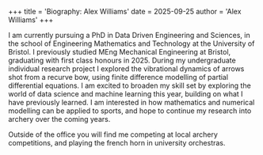 +++
title = 'Biography: Alex Williams'
date = 2025-09-25
author = 'Alex Williams'
+++

I am currently pursuing a PhD in Data Driven Engineering and Sciences, in the school of Engineering Mathematics and Technology at the University of Bristol. I previously studied MEng Mechanical Engineering at Bristol, graduating with first class honours in 2025. During my undergraduate individual research project I explored the vibrational dynamics of arrows shot from a recurve bow, using finite difference modelling of partial differential equations. I am excited to broaden my skill set by exploring the world of data science and machine learning this year, building on what  I have previously learned. I am interested in how mathematics and numerical modelling can be applied to sports, and hope to continue my research into archery over the coming years.

Outside of the office you will find me competing at local archery competitions, and playing the french horn in university orchestras.

